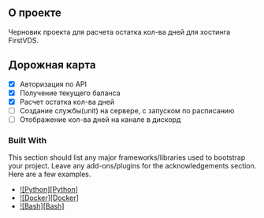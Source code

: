 <!-- ABOUT THE PROJECT -->
## О проекте

Черновик проекта для расчета остатка кол-ва дней для хостинга FirstVDS.

<!-- ROADMAP -->
## Дорожная карта

- [x] Авторизация по API
- [x] Получение текущего баланса
- [x] Расчет остатка кол-ва дней
- [ ] Создание службы(unit) на сервере, с запуском по расписанию
- [ ] Отображение кол-ва дней на канале в дискорд

### Built With

This section should list any major frameworks/libraries used to bootstrap your project. Leave any add-ons/plugins for the acknowledgements section. Here are a few examples.

* [![Python][Python]][Python-url]
* [![Docker][Docker]][Docker-url]
* [![Bash][Bash]][Bash-url]


<!-- MARKDOWN LINKS & IMAGES -->
<!-- https://www.markdownguide.org/basic-syntax/#reference-style-links -->
[Python-url]: https://python.org/
[Docker-url]: https://docker.com/
[Bash-url]: https://gnu.org/
